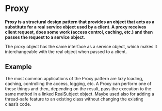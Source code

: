 # Proxy

**Proxy is a structural design pattern that provides an object that acts as a substitute for a real service object used by a client. A proxy receives client request, does some work (access control, caching, etc.) and then passes the request to a service object.**

The proxy object has the same interface as a service object, which makes it interchangeable with the real object when passed to a client.

## Example

The most common applications of the Proxy pattern are lazy loading, caching, controlling the access, logging, etc. A Proxy can perform one of these things and then, depending on the result, pass the execution to the same method in a linked RealSubject object. Maybe used also for adding a thread-safe feature to an existing class without changing the existing class’s code.